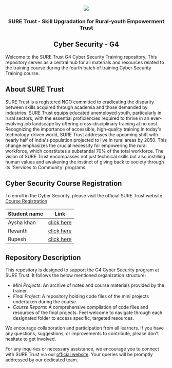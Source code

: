 <!-- PROJECT LOGO -->
<br />

<div align="center">
   <img src='https://user-images.githubusercontent.com/73131499/166115643-d3187f47-d38f-41b2-ae42-5ecbbc60de14.png' />


<h3 align="center">SURE Trust - Skill Upgradation for Rural-youth Empowerment Trust</h3>
  <h2>  Cyber Security - G4 </h2>
</div>

Welcome to the SURE Trust G4 Cyber Security Training repository. This repository serves as a central hub for all materials and resources related to the training course during the fourth batch of training Cyber Security Training course.

## About SURE Trust

SURE Trust is a registered NGO committed to eradicating the disparity between skills acquired through academia and those demanded by industries. SURE Trust equips educated unemployed youth, particularly in rural sectors, with the essential proficiencies required to thrive in an ever-evolving job landscape by offering cross-disciplinary training at no cost. Recognizing the importance of accessible, high-quality training in today's technology-driven world, SURE Trust addresses the upcoming shift with nearly half of India's population projected to live in rural areas by 2050. This change emphasizes the crucial necessity for empowering the rural workforce, which constitutes a substantial 70% of the total workforce. The vision of SURE Trust encompasses not just technical skills but also instilling human values and awakening the instinct of giving back to society through its 'Services to Community' programs. 

## Cyber Security Course Registration

To enroll in the Cyber Security, please visit the official SURE Trust website: [Course Registration](https://suretrustforruralyouth.com/courses/32)


|Student name|Link|
|------------|----|
|Aysha khan|[click here](https://github.com/sure-trust/G4_CS/blob/main/Course%20Reports/Aysha%20khan.md)|
|Revanth|[click here](https://github.com/sure-trust/G4_CS/blob/main/Course%20Reports/ANAND%20REVANTH%20KUMAR.md)|
|Rupesh|[click here](https://github.com/sure-trust/G4_CS/blob/main/Course%20Reports/Rupesh.md)|


## Repository Description

This repository is designed to support the G4 Cyber Security program at SURE Trust. It follows the below mentioned organization structure:

- *Mini Projects*: An archive of notes and course materials provided by the trainer.
- *Final Project*: A repository holding code files of the mini projects undertaken during the course.
- *Course Reports*: A comprehensive compilation of code files and resources of the final projects.
Feel welcome to navigate through each designated folder to access specific, targeted resources. 

We encourage collaboration and participation from all learners. If you have any questions, suggestions, or improvements to contribute, please don't hesitate to get involved.

For any inquiries or necessary assistance, we encourage you to connect with SURE Trust via our [official website](https://suretrustforruralyouth.com/). Your queries will be promptly addressed by our dedicated team.
